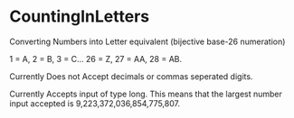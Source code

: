 # CountingInLetters
Converting Numbers into Letter equivalent (bijective base-26 numeration)

1 = A, 2 = B, 3 = C... 26 = Z, 27 = AA, 28 = AB.

Currently Does not Accept decimals or commas seperated digits.

Currently Accepts input of type long. This means that the largest number input accepted is 9,223,372,036,854,775,807.
